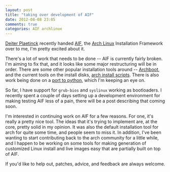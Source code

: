 ```yaml
---
layout: post
title: "taking over development of AIF"
date: 2012-08-08 23:05
comments: true
categories: AIF archlinux
---
```


[Deiter Plaetinck](https://github.com/Dieterbe) recently handed
[AIF](https://github.com/jdodds/aif), the [Arch Linux](http://archlinux.org)
Installation Framework over to me, I'm pretty excited about it.

There's a lot of work that needs to be done -- AIF is currently fairly
broken. I'm aiming to fix that, and it looks like some major restructuring will
be in order. There are some other popular installation tools around --
[Archboot](http://projects.archlinux.org/archboot.git/), and the current tools on
the install disks,
[arch install scripts](https://github.com/falconindy/arch-install-scripts). There
is also work being done on a
[port to python](https://github.com/bwrsandman/pyaif), which I'm keeping an eye
on.

So far, I have support for `grub-bios` and `syslinux` working as bootloaders. I
recently spent a couple of days setting up a development environment for making
testing AIF less of a pain, there will be a post describing that coming soon.

I'm interested in continuing work on AIF for a few reasons. For one, it's really
a pretty nice tool. The ideas that it's trying to implement are, at the core,
pretty solid in my opinion. It was also the default installation tool for arch
for quite some time, and people seem to miss it. In addition, I've been wanting
to start contributing back to the arch community for a little while, and I
happen to be working on some tools for making generation of customized Linux
install and live images easy that are partially built on top of AIF.

If you'd like to help out, patches, advice, and feedback are always welcome.
